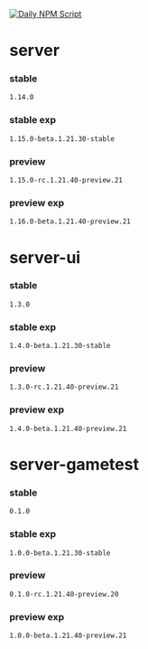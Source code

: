 [![Daily NPM Script](https://github.com/WavePlayz/minecraft-npms-auto/actions/workflows/fetch.yml/badge.svg)](https://github.com/WavePlayz/minecraft-npms-auto/actions/workflows/fetch.yml)
# server
### stable
```
1.14.0
```
### stable exp
```
1.15.0-beta.1.21.30-stable
```
### preview
```
1.15.0-rc.1.21.40-preview.21
```
### preview exp
```
1.16.0-beta.1.21.40-preview.21
```


# server-ui
### stable
```
1.3.0
```
### stable exp
```
1.4.0-beta.1.21.30-stable
```
### preview
```
1.3.0-rc.1.21.40-preview.21
```
### preview exp
```
1.4.0-beta.1.21.40-preview.21
```


# server-gametest
### stable
```
0.1.0
```
### stable exp
```
1.0.0-beta.1.21.30-stable
```
### preview
```
0.1.0-rc.1.21.40-preview.20
```
### preview exp
```
1.0.0-beta.1.21.40-preview.21
```


